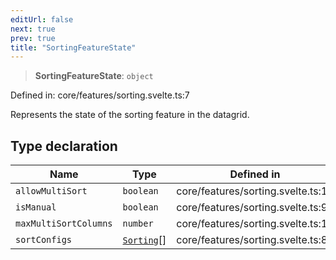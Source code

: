 ```yaml
---
editUrl: false
next: true
prev: true
title: "SortingFeatureState"
---
```


> **SortingFeatureState**: `object`

Defined in: core/features/sorting.svelte.ts:7

Represents the state of the sorting feature in the datagrid.

## Type declaration

| Name | Type | Defined in |
| ------ | ------ | ------ |
| <a id="allowmultisort"></a> `allowMultiSort` | `boolean` | core/features/sorting.svelte.ts:10 |
| <a id="ismanual"></a> `isManual` | `boolean` | core/features/sorting.svelte.ts:9 |
| <a id="maxmultisortcolumns"></a> `maxMultiSortColumns` | `number` | core/features/sorting.svelte.ts:11 |
| <a id="sortconfigs"></a> `sortConfigs` | [`Sorting`](/api/interfaces/sorting/)[] | core/features/sorting.svelte.ts:8 |
